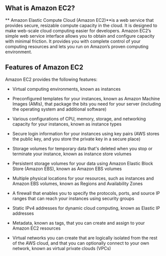 ## What is Amazon EC2?
** Amazon Elastic Compute Cloud (Amazon EC2)**is a web service that provides secure, resizable compute capacity in the cloud. It is designed to make web-scale cloud computing easier for developers. Amazon EC2’s simple web service interface allows you to obtain and configure capacity with minimal friction. It provides you with complete control of your computing resources and lets you run on Amazon’s proven computing environment.


## Features of Amazon EC2
Amazon EC2 provides the following features:

* Virtual computing environments, known as instances

* Preconfigured templates for your instances, known as Amazon Machine Images (AMIs), that package the bits you need for your server (including the operating system and additional software) 

* Various configurations of CPU, memory, storage, and networking capacity for your instances, known as instance types

* Secure login information for your instances using key pairs (AWS stores the public key, and you store the private key in a secure place)

* Storage volumes for temporary data that's deleted when you stop or terminate your instance, known as instance store volumes

* Persistent storage volumes for your data using Amazon Elastic Block Store (Amazon EBS), known as Amazon EBS volumes

* Multiple physical locations for your resources, such as instances and Amazon EBS volumes, known as Regions and Availability Zones

* A firewall that enables you to specify the protocols, ports, and source IP ranges that can reach your instances using security groups

* Static IPv4 addresses for dynamic cloud computing, known as Elastic IP addresses

* Metadata, known as tags, that you can create and assign to your Amazon EC2 resources 

* Virtual networks you can create that are logically isolated from the rest of the AWS cloud, and that you can optionally connect to your own network, known as virtual private clouds (VPCs) 
